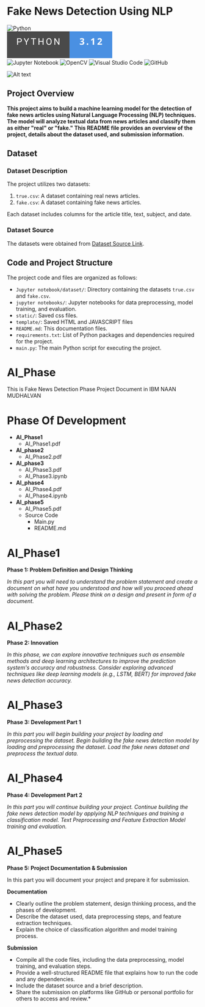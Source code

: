 #  Fake News Detection Using  NLP

![Python](https://img.shields.io/badge/python-3670A0?style=for-the-badge&logo=python&logoColor=ffdd54)<br>
<img title="a title" alt="Alt text" src="https://raw.githubusercontent.com/Abdurrahimgithub/AI_Phase/ca6267eb42122254754c02b82400abbfe7615341/AI_Phase5/Source%20Code/Image/Python-3.12-.svg"><br>
![Jupyter Notebook](https://img.shields.io/badge/jupyter-%23FA0F00.svg?style=for-the-badge&logo=jupyter&logoColor=white)
![OpenCV](https://img.shields.io/badge/opencv-%23white.svg?style=for-the-badge&logo=opencv&logoColor=white)
![Visual Studio Code](https://img.shields.io/badge/Visual%20Studio%20Code-0078d7.svg?style=for-the-badge&logo=visual-studio-code&logoColor=white)
![GitHub](https://img.shields.io/badge/github-%23121011.svg?style=for-the-badge&logo=github&logoColor=white)

<img title="a title" alt="Alt text" src="https://media.licdn.com/dms/image/D5605AQFeAbKNlyhrIw/videocover-low/0/1695299034890?e=2147483647&v=beta&t=5nq9k620cfBSI1hYBXiZNx0hvlrCAb5GBuJef2WL3Zs">

## Project Overview

**This project aims to build a machine learning model for the detection of fake news articles using Natural Language Processing (NLP) techniques. The model will analyze textual data from news articles and classify them as either "real" or "fake." This README file provides an overview of the project, details about the dataset used, and submission information.**

## Dataset

### Dataset Description

The project utilizes two datasets:
1. `true.csv`: A dataset containing real news articles.
2. `fake.csv`: A dataset containing fake news articles.

Each dataset includes columns for the article title, text, subject, and date.

### Dataset Source

The datasets were obtained from [Dataset Source Link](https://www.kaggle.com/datasets/clmentbisaillon/fake-and-real-news-dataset).

## Code and Project Structure

The project code and files are organized as follows:

- `Jupyter notebook/dataset/`: Directory containing the datasets `true.csv` and `fake.csv`.
- `jupyter notebooks/`: Jupyter notebooks for data preprocessing, model training, and evaluation.
- `static/`: Saved css files.
- `template/`: Saved HTML and JAVASCRIPT files
- `README.md`: This documentation files.
- `requirements.txt`: List of Python packages and dependencies required for the project.
- `main.py`: The main Python script for executing the project.
  
# AI_Phase
This is Fake News Detection Phase Project Document in IBM NAAN MUDHALVAN

# Phase Of Development 
- **AI_Phase1**
    * AI_Phase1.pdf
- **AI_phase2**
    * AI_Phase2.pdf
- **AI_phase3**
    * AI_Phase3.pdf
    *  AI_Phase3.ipynb      
- **AI_phase4**
    * AI_Phase4.pdf
    * AI_Phase4.ipynb
- **AI_phase5**
    * AI_Phase5.pdf
    * Source Code
        * Main.py
        * README.md

# AI_Phase1
**Phase 1: Problem Definition and Design Thinking** 

*In this part you will need to understand the problem statement and create a document on what have you understood and how will you proceed ahead with solving the problem. Please think on a design and present in form of a document.*

# AI_Phase2
**Phase 2: Innovation**

*In this phase, we can explore innovative techniques such as ensemble methods and deep learning architectures to improve the prediction system's accuracy and robustness.
Consider exploring advanced techniques like deep learning models (e.g., LSTM, BERT) for improved fake news detection accuracy.*

# AI_Phase3
**Phase 3: Development Part 1**

*In this part you will begin building your project by loading and preprocessing the dataset. 
Begin building the fake news detection model by loading and preprocessing the dataset. 
Load the fake news dataset and preprocess the textual data.*

# AI_Phase4
**Phase 4: Development Part 2**

*In this part you will continue building your project. 
Continue building the fake news detection model by applying NLP techniques and training a classification model. 
Text Preprocessing and Feature Extraction 
Model training and evaluation.*

# AI_Phase5

**Phase 5: Project Documentation & Submission**

In this part you will document your project and prepare it for submission.

**Documentation**

- Clearly outline the problem statement, design thinking process, and the phases of development.
- Describe the dataset used, data preprocessing steps, and feature extraction techniques.
- Explain the choice of classification algorithm and model training process.

**Submission**

- Compile all the code files, including the data preprocessing, model training, and evaluation steps.
- Provide a well-structured README file that explains how to run the code and any dependencies.
- Include the dataset source and a brief description.
- Share the submission on platforms like GitHub or personal portfolio for others to access and review.*


